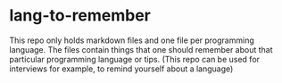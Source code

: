 lang-to-remember
================

This repo only holds markdown files and one file per programming language.
The files contain things that one should remember about that particular programming language or
tips. (This repo can be used for interviews for example, to remind yourself about a language)

